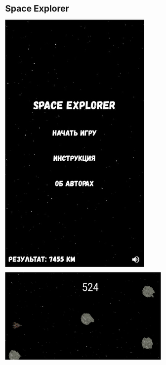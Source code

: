 # Space Explorer

![alttext](https://github.com/Kirill1995-x/Spaceship/blob/master/app/src/main/res/screenshots/screenshot_1.jpg?raw=true)

![alttext](https://github.com/Kirill1995-x/Spaceship/blob/master/app/src/main/res/screenshots/screenshot_2.jpg?raw=true)
